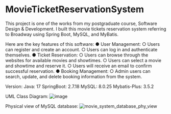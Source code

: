# MovieTicketReservationSystem
This project is one of the works from my postgraduate course, Software Design &amp; Development. I built this movie tickets reservation system referring to Broadway using Spring Boot, MySQL, and MyBatis.

Here are the key features of this software:
● User Management:
  ○ Users can register and create an account.
  ○ Users can log in and authenticate themselves.
● Ticket Reservation:
  ○ Users can browse through the websites for available movies and showtimes.
  ○ Users can select a movie and showtime and reserve it.
  ○ Users will receive an email to confirm successful reservation.
● Booking Management:
  ○ Admin users can search, update, and delete booking information from the
  system.

Version:
Java: 17
SpringBoot: 2.7.18
MySQL: 8.0.25
Mybatis-Plus: 3.5.2

UML Class Diagram:
![image](https://github.com/girigiri-I/MovieTicketReservationSystem/assets/129129465/898af322-339e-4d01-a665-fe245f91efc8)

Physical view of MySQL database:
![movie_system_database_phy_view](https://github.com/girigiri-I/MovieTicketReservationSystem/assets/129129465/b0f578bb-4acf-481a-8c21-7bb7c00ece92)
